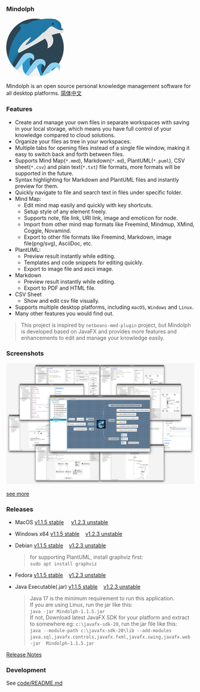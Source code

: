 ### Mindolph

![](./DemoWorkspace/app_30.png)

Mindolph is an open source personal knowledge management software for all desktop platforms. [简体中文](./docs/README_zh_CN.md)


### Features
* Create and manage your own files in separate workspaces with saving in your local storage, which means you have full control of your knowledge compared to cloud solutions.
* Organize your files as tree in your workspaces.
* Multiple tabs for opening files instead of a single file window, making it easy to switch back and forth between files.
* Supports Mind Map(`*.mmd`), Markdown(`*.md`), PlantUML(`*.puml`), CSV sheet(`*.csv`) and plain text(`*.txt`) file formats, more formats will be supported in the future.
* Syntax highlighting for Markdown and PlantUML files and instantly preview for them.
* Quickly navigate to file and search text in files under specific folder.
* Mind Map:
	* Edit mind map easily and quickly with key shortcuts.
	* Setup style of any element freely. 
	* Supports note, file link, URI link, image and emoticon for node.
	* Import from other mind map formats like Freemind, Mindmup, XMind, Coggle, Novamind.
	* Export to other file formats like Freemind, Markdown, image file(png/svg), AsciiDoc, etc.
* PlantUML:
	* Preview result instantly while editing.
	* Templates and code snippets for editing quickly.
	* Export to image file and ascii image.
* Markdown
	* Preview result instantly while editing.
	* Export to PDF and HTML file.
* CSV Sheet
	* Show and edit csv file visually.
* Supports multiple desktop platforms, including `macOS`, `Windows` and `Linux`.
* Many other features you would find out.

> This project is inspired by `netbeans-mmd-plugin` project, but Mindolph is developed based on JavaFX and provides more features and enhancements to edit and manage your knowledge easily.


### Screenshots
![](docs/main.png)

[see more](docs/screenshots.md)


### Releases

* MacOS [v1.1.5 stable](https://github.com/mindolph/Mindolph/releases/download/1.1.5-stable/Mindolph-1.1.5.dmg) &nbsp;&nbsp;&nbsp;&nbsp;[v1.2.3 unstable](https://github.com/mindolph/Mindolph/releases/download/1.2.3/Mindolph-1.2.3.dmg)

* Windows x64 [v1.1.5 stable](https://github.com/mindolph/Mindolph/releases/download/1.1.5-stable/Mindolph-1.1.5.msi)&nbsp;&nbsp;&nbsp;&nbsp;[v1.2.3 unstable](https://github.com/mindolph/Mindolph/releases/download/1.2.3/Mindolph-1.2.3.msi)

* Debian [v1.1.5 stable](https://github.com/mindolph/Mindolph/releases/download/1.1.5-stable/Mindolph-1.1.5.deb)&nbsp;&nbsp;&nbsp;&nbsp;[v1.2.3 unstable](https://github.com/mindolph/Mindolph/releases/download/1.2.3/Mindolph-1.2.3.deb)

	> for supporting PlantUML, install graphviz first:  
	> `sudo apt install graphviz`

* Fedora [v1.1.5 stable](https://github.com/mindolph/Mindolph/releases/download/1.1.5-stable/Mindolph-1.1.5.rpm)&nbsp;&nbsp;&nbsp;&nbsp;[v1.2.3 unstable](https://github.com/mindolph/Mindolph/releases/download/1.2.3/Mindolph-1.2.3.rpm)

* Java Executable(.jar) [v1.1.5 stable](https://github.com/mindolph/Mindolph/releases/download/1.1.5-stable/Mindolph-1.1.5.jar)&nbsp;&nbsp;&nbsp;&nbsp;[v1.2.3 unstable](https://github.com/mindolph/Mindolph/releases/download/1.2.3/Mindolph-1.2.3.jar)

	> Java 17 is the minimum requirement to run this application.  
	> If you are using Linux, run the jar like this:  
	> `java -jar Mindolph-1.1.5.jar`  
	> If not, Download latest JavaFX SDK for your platform and extract to somewhere eg: `c:\javafx-sdk-20`, run the jar file like this:   
	> `java --module-path c:\javafx-sdk-20\lib --add-modules 
	> java.sql,javafx.controls,javafx.fxml,javafx.swing,javafx.web -jar 
	> Mindolph-1.1.5.jar`



[Release Notes](docs/release_notes.md)


### Development

See [code/README.md](code/README.md)
